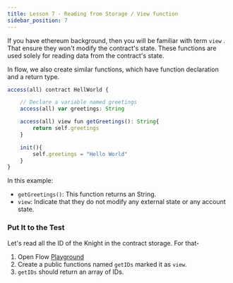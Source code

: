 ```yaml
---
title: Lesson 7 - Reading from Storage / View function
sidebar_position: 7
---
```


If you have ethereum background, then you will be familiar with term `view` .
That ensure they won't modify the contract's state. These functions are used solely for reading data from the contract's state.

In flow, we also create similar functions, which have function declaration and a return type.

```jsx
access(all) contract HellWorld {

	// Declare a variable named greetings
	access(all) var greetings: String

	access(all) view fun getGreetings(): String{
		return self.greetings
	}

	init(){
		self.greetings = "Hello World"
	}
}

```

In this example:

- `getGreetings()`: This function returns an String.
- `view`: Indicate that they do not modify any external state or any account state.

### Put It to the Test

Let's read all the ID of the Knight in the contract storage. For that-

1. Open Flow [Playground](https://play.flow.com/)
2. Create a public functions named `getIDs` marked it as `view`.
3. `getIDs` should return an array of IDs.
